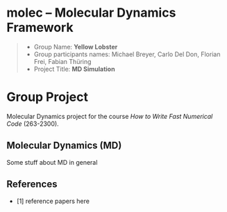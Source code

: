 # molec – Molecular Dynamics Framework
> * Group Name: **Yellow Lobster**
> * Group participants names: Michael Breyer, Carlo Del Don, Florian Frei, Fabian Thüring
> * Project Title: **MD Simulation**

# Group Project
Molecular Dynamics project for the course *How to Write Fast Numerical Code* (263-2300).

## Molecular Dynamics (MD)
Some stuff about MD in general

## References 
 * [1] reference papers here
 
